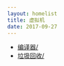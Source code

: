 ```yaml
---
layout: homelist
title: 虚拟机
date: 2017-09-27
---
```


* [编译器/](/home/hotspot/compiler/)
* [垃圾回收/](/home/hotspot/gc/)
